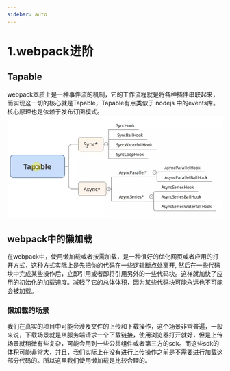 ```yaml
---
sidebar: auto
---
```


# 1.webpack进阶

## Tapable

webpack本质上是一种事件流的机制，它的工作流程就是将各种插件串联起来，而实现这一切的核心就是Tapable，Tapable有点类似于 nodejs 中的events库。核心原理也是依赖于发布订阅模式。
![tapable](../images/webpack/04.png)

## webpack中的懒加载

在webpack中，使用懒加载或者按需加载，是一种很好的优化网页或者应用的打开方式，这种方式实际上是先把你的代码在一些逻辑断点处离开, 然后在一些代码块中完成某些操作后，立即引用或者即将引用另外的一些代码块。这样就加快了应用的初始化的加载速度。减轻了它的总体体积，因为某些代码块可能永远也不可能会被加载。

### 懒加载的场景
我们在真实的项目中可能会涉及文件的上传和下载操作，这个场景非常普遍，一般来说，下载场景就是从服务端请求一个下载链接，使用浏览器打开就好，但是上传场景就稍微有些复杂，可能会用到一些公共组件或者第三方的sdk。而这些sdk的体积可能非常大，并且，我们实际上在没有进行上传操作之前是不需要进行加载这部分代码的。所以这里我们使用懒加载是比较合理的。





